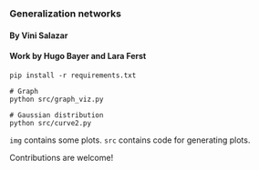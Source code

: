 ### Generalization networks
#### By Vini Salazar
#### Work by Hugo Bayer and Lara Ferst

```
pip install -r requirements.txt

# Graph
python src/graph_viz.py

# Gaussian distribution
python src/curve2.py
```

`img` contains some plots.
`src` contains code for generating plots.

Contributions are welcome!

